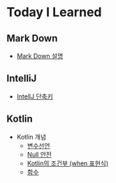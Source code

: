 # Today I Learned


## Mark Down
- [Mark Down 설명](https://github.com/lch9772/TIL/blob/main/Mark%20Down/markDown.md)

## IntelliJ
- [IntellJ 단축키](https://github.com/lch9772/TIL/blob/main/IntelliJ/intellij_command.md)

## Kotlin
- Kotlin 개념
  - [변수선언](https://github.com/lch9772/TIL/blob/main/Kotlin/Kotlin%20%EA%B0%9C%EB%85%90/%EB%B3%80%EC%88%98%EC%84%A0%EC%96%B8.md)
  - [Null 안전](https://github.com/lch9772/TIL/blob/main/Kotlin/Kotlin%20%EA%B0%9C%EB%85%90/Null%20%EC%95%88%EC%A0%84.md)
  - [Kotlin의 조건부 (when 표현식)](https://github.com/lch9772/TIL/blob/main/Kotlin/Kotlin%20%EA%B0%9C%EB%85%90/Kotlin%EC%9D%98%20%EC%A1%B0%EA%B1%B4%EB%B6%80%20(when%20%ED%91%9C%ED%98%84%EC%8B%9D).md)
  - [함수](https://github.com/lch9772/TIL/blob/main/Kotlin/Kotlin%20%EA%B0%9C%EB%85%90/%ED%95%A8%EC%88%98.md)
